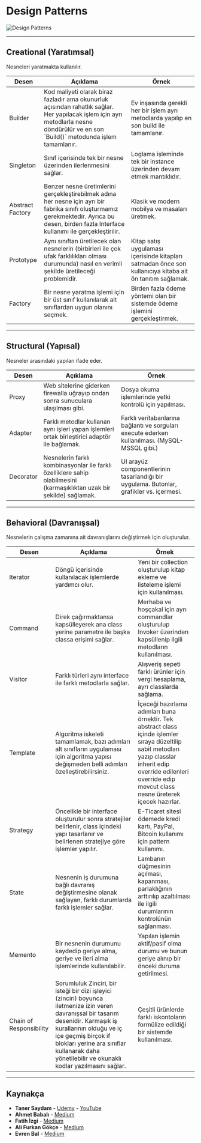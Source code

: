 # Design Patterns

![Design Patterns](https://sis.binus.ac.id/wp-content/uploads/2021/11/1-10.png)

---

## Creational (Yaratımsal)
Nesneleri yaratmakta kullanılır.

<table>
  <thead>
    <tr>
      <th>Desen</th>
      <th>Açıklama</th>
      <th>Örnek</th>
    </tr>
  </thead>
  <tbody>
    <tr>
      <td>Builder</td>
      <td>Kod maliyeti olarak biraz fazladır ama okunurluk açısından rahatlık sağlar. Her yapılacak işlem için ayrı metodlarla nesne döndürülür ve en son `Build()` metodunda işlem tamamlanır.</td>
      <td>Ev inşasında gerekli her bir işlem ayrı metodlarda yapılıp en son build ile tamamlanır.</td>
    </tr>
    <tr>
      <td>Singleton</td>
      <td>Sınıf içerisinde tek bir nesne üzerinden ilerlenmesini sağlar.</td>
      <td>Loglama işleminde tek bir instance üzerinden devam etmek mantıklıdır.</td>
    </tr>
    <tr>
      <td>Abstract Factory</td>
      <td>Benzer nesne üretimlerini gerçekleştirebilmek adına her nesne için ayrı bir fabrika sınıfı oluşturmamız gerekmektedir. Ayrıca bu desen, birden fazla Interface kullanımı ile gerçekleştirilir.</td>
      <td>Klasik ve modern mobilya ve masaları üretmek.</td>
    </tr>
    <tr>
      <td>Prototype</td>
      <td>Aynı sınıftan üretilecek olan nesnelerin (birbirleri ile çok ufak farklılıkları olması durumunda) nasıl en verimli şekilde üretileceği problemidir.</td>
      <td>Kitap satış uygulaması içerisinde kitapları satmadan önce son kullanıcıya kitaba ait ön tanıtım sağlamak.</td>
    </tr>
    <tr>
      <td>Factory</td>
      <td>Bir nesne yaratma işlemi için bir üst sınıf kullanılarak alt sınıflardan uygun olanını seçmek.</td>
      <td>Birden fazla ödeme yöntemi olan bir sistemde ödeme işlemini gerçekleştirmek.</td>
    </tr>
  </tbody>
</table>

---

## Structural (Yapısal)
Nesneler arasındaki yapıları ifade eder.

<table>
  <thead>
    <tr>
      <th>Desen</th>
      <th>Açıklama</th>
      <th>Örnek</th>
    </tr>
  </thead>
  <tbody>
    <tr>
      <td>Proxy</td>
      <td>Web sitelerine giderken firewalla uğrayıp ondan sonra sunuculara ulaşılması gibi.</td>
      <td>Dosya okuma işlemlerinde yetki kontrolü için yapılması.</td>
    </tr>
    <tr>
      <td>Adapter</td>
      <td>Farklı metodlar kullanan aynı işleri yapan işlemleri ortak birleştirici adaptör ile bağlamak.</td>
      <td>Farklı veritabanlarına bağlantı ve sorguları execute ederken kullanılması. (MySQL-MSSQL gibi.)</td>
    </tr>
    <tr>
      <td>Decorator</td>
      <td>Nesnelerin farklı kombinasyonlar ile farklı özelliklere sahip olabilmesini (karmaşıklıktan uzak bir şekilde) sağlamak.</td>
      <td>UI arayüz componentlerinin tasarlandığı bir uygulama. Butonlar, grafikler vs. içermesi.</td>
    </tr>
  </tbody>
</table>

---

## Behavioral (Davranışsal)
Nesnelerin çalışma zamanına ait davranışlarını değiştirmek için oluşturulur.

<table>
  <thead>
    <tr>
      <th>Desen</th>
      <th>Açıklama</th>
      <th>Örnek</th>
    </tr>
  </thead>
  <tbody>
    <tr>
      <td>Iterator</td>
      <td>Döngü içerisinde kullanılacak işlemlerde yardımcı olur.</td>
      <td>Yeni bir collection oluşturulup kitap ekleme ve listeleme işlemi için kullanılması.</td>
    </tr>
    <tr>
      <td>Command</td>
      <td>Direk çağırmaktansa kapsülleyerek ana class yerine parametre ile başka classa erişimi sağlar.</td>
      <td>Merhaba ve hoşçakal için ayrı commandlar oluşturulup Invoker üzerinden kapsüllenip ilgili metodların kullanılması.</td>
    </tr>
    <tr>
      <td>Visitor</td>
      <td>Farklı türleri aynı interface ile farklı metodlarla sağlar.</td>
      <td>Alışveriş sepeti farklı ürünler için vergi hesaplama, ayrı classlarda sağlama.</td>
    </tr>
    <tr>
      <td>Template</td>
      <td>Algoritma iskeleti tamamlamak, bazı adımları alt sınıfların uygulaması için algoritma yapısı değişmeden belli adımları özelleştirebilirsiniz.</td>
      <td>İçeceği hazırlama adımları buna örnektir. Tek abstract class içinde işlemler sıraya düzeltilip sabit metodları yazıp classlar inherit edip override edilenleri override edip mevcut class nesne üreterek içecek hazırlar.</td>
    </tr>
    <tr>
      <td>Strategy</td>
      <td>Öncelikle bir interface oluşturulur sonra stratejiler belirlenir, class içindeki yapı tasarlanır ve belirlenen stratejiye göre işlemler yapılır.</td>
      <td>E-Ticaret sitesi ödemede kredi kartı, PayPal, Bitcoin kullanımı için pattern kullanımı.</td>
    </tr>
    <tr>
      <td>State</td>
      <td>Nesnenin iş durumuna bağlı davranış değiştirmesine olanak sağlayan, farklı durumlarda farklı işlemler sağlar.</td>
      <td>Lambanın düğmesinin açılması, kapanması, parlaklığının arttırılıp azaltılması ile ilgili durumlarının kontrolünün sağlanması.</td>
    </tr>
    <tr>
      <td>Memento</td>
      <td>Bir nesnenin durumunu kaydedip geriye alma, geriye ve ileri alma işlemlerinde kullanılabilir.</td>
      <td>Yapılan işlemin aktif/pasif olma durumu ve bunun geriye alınıp bir önceki duruma getirilmesi.</td>
    </tr>
    <tr>
      <td>Chain of Responsibility</td>
      <td>Sorumluluk Zinciri, bir isteği bir dizi işleyici (zinciri) boyunca iletmenize izin veren davranışsal bir tasarım desenidir. Karmaşık iş kurallarının olduğu ve iç içe geçmiş birçok if blokları yerine ara sınıflar kullanarak daha yönetilebilir ve okunaklı kodlar yazılmasını sağlar.</td>
      <td>Çeşitli ürünlerde farklı iskontoların formülize edildiği bir sistemde kullanılması.</td>
    </tr>
  </tbody>
</table>

---

## Kaynakça

- **Taner Saydam** - [Udemy](https://www.udemy.com/) - [YouTube](https://www.youtube.com/)
- **Ahmet Babalı** - [Medium](https://medium.com/@ahmetbabali)
- **Fatih İzgi** - [Medium](https://medium.com/@fatihizgi)
- **Ali Furkan Gökçe** - [Medium](https://medium.com/@alifurkangokce)
- **Evren Bal** - [Medium](https://medium.com/@evrenbal)
